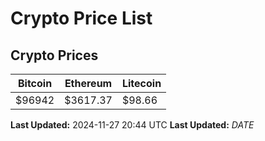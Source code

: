 # Crypto Price List

## Crypto Prices
| Bitcoin | Ethereum | Litecoin |
| ------- | -------- | -------- |
| $96942 | $3617.37 | $98.66 |
**Last Updated:** 2024-11-27 20:44 UTC
**Last Updated:** $DATE$
